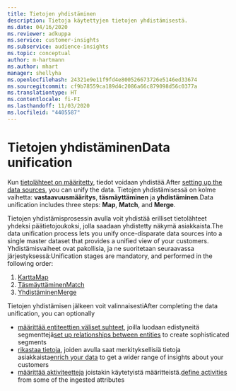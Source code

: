 ```yaml
---
title: Tietojen yhdistäminen
description: Tietoja käytettyjen tietojen yhdistämisestä.
ms.date: 04/16/2020
ms.reviewer: adkuppa
ms.service: customer-insights
ms.subservice: audience-insights
ms.topic: conceptual
author: m-hartmann
ms.author: mhart
manager: shellyha
ms.openlocfilehash: 24321e9e11f9fd4e800526673726e5146ed33674
ms.sourcegitcommit: cf9b78559ca189d4c2086a66c879098d56c0377a
ms.translationtype: HT
ms.contentlocale: fi-FI
ms.lasthandoff: 11/03/2020
ms.locfileid: "4405587"
---
```

# <a name="data-unification"></a><span data-ttu-id="ad128-103">Tietojen yhdistäminen</span><span class="sxs-lookup"><span data-stu-id="ad128-103">Data unification</span></span>

<span data-ttu-id="ad128-104">Kun [tietolähteet on määritetty](data-sources.md), tiedot voidaan yhdistää.</span><span class="sxs-lookup"><span data-stu-id="ad128-104">After [setting up the data sources](data-sources.md), you can unify the data.</span></span> <span data-ttu-id="ad128-105">Tietojen yhdistämisessä on kolme vaihetta: **vastaavuusmääritys**, **täsmäyttäminen** ja **yhdistäminen**.</span><span class="sxs-lookup"><span data-stu-id="ad128-105">Data unification includes three steps: **Map**, **Match**, and **Merge**.</span></span>

<span data-ttu-id="ad128-106">Tietojen yhdistämisprosessin avulla voit yhdistää erilliset tietolähteet yhdeksi päätietojoukoksi, jolla saadaan yhdistetty näkymä asiakkaista.</span><span class="sxs-lookup"><span data-stu-id="ad128-106">The data unification process lets you unify once-disparate data sources into a single master dataset that provides a unified view of your customers.</span></span> <span data-ttu-id="ad128-107">Yhdistämisvaiheet ovat pakollisia, ja ne suoritetaan seuraavassa järjestyksessä:</span><span class="sxs-lookup"><span data-stu-id="ad128-107">Unification stages are mandatory, and performed in the following order:</span></span>

1. [<span data-ttu-id="ad128-108">Kartta</span><span class="sxs-lookup"><span data-stu-id="ad128-108">Map</span></span>](map-entities.md)
2. [<span data-ttu-id="ad128-109">Täsmäyttäminen</span><span class="sxs-lookup"><span data-stu-id="ad128-109">Match</span></span>](match-entities.md)
3. [<span data-ttu-id="ad128-110">Yhdistäminen</span><span class="sxs-lookup"><span data-stu-id="ad128-110">Merge</span></span>](merge-entities.md)

<span data-ttu-id="ad128-111">Tietojen yhdistämisen jälkeen voit valinnaisesti</span><span class="sxs-lookup"><span data-stu-id="ad128-111">After completing the data unification, you can optionally</span></span>

- <span data-ttu-id="ad128-112">[määrittää entiteettien väliset suhteet](relationships.md), joilla luodaan edistyneitä segmenttejä</span><span class="sxs-lookup"><span data-stu-id="ad128-112">[set up relationships between entities](relationships.md) to create sophisticated segments</span></span>
- <span data-ttu-id="ad128-113">[rikastaa tietoja](enrichment-hub.md), joiden avulla saat merkityksellisiä tietoja asiakkaista</span><span class="sxs-lookup"><span data-stu-id="ad128-113">[enrich your data](enrichment-hub.md) to get a wider range of insights about your customers</span></span>
- <span data-ttu-id="ad128-114">[määrittää aktiviteetteja](activities.md) joistakin käytetyistä määritteistä.</span><span class="sxs-lookup"><span data-stu-id="ad128-114">[define activities](activities.md) from some of the ingested attributes</span></span>
